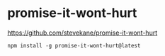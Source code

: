 # promise-it-wont-hurt

https://github.com/stevekane/promise-it-wont-hurt

```
npm install -g promise-it-wont-hurt@latest
```
